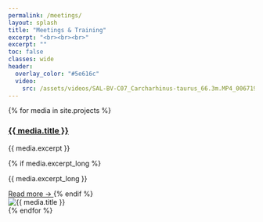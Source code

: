 ```yaml
---
permalink: /meetings/
layout: splash
title: "Meetings & Training"
excerpt: "<br><br><br>"
excerpt: ""
toc: false
classes: wide
header:
  overlay_color: "#5e616c"
  video:
    src: /assets/videos/SAL-BV-C07_Carcharhinus-taurus_66.3m.MP4_0067191.mp4
---
```

<div class="media-grid">
  {% for media in site.projects %}
    <div class="media-card">
      <div class="media-text">
        <a href="{{ media.external_url | default: media.url }}" target="_blank" rel="noopener">
          <h3>{{ media.title }}</h3>
        </a>
        <p class="media-subtitle">{{ media.excerpt }}</p>
        {% if media.excerpt_long %}
          <p class="media-subtitle-long">
            {{ media.excerpt_long }}
          </p>
          <a class="read-more" href="{{ media.external_url | default: media.url }}" target="_blank" rel="noopener">
            Read more →
          </a>
        {% endif %}
      </div>
      <div class="media-image">
        <img src="{{ media.image }}" alt="{{ media.title }}">
      </div>
    </div>
  {% endfor %}
</div>
